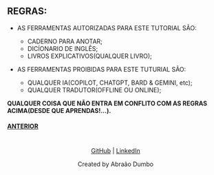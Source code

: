 ## REGRAS:
* AS FERRAMENTAS AUTORIZADAS PARA ESTE TUTORIAL SÃO:
    + CADERNO PARA ANOTAR;
    + DICÍONARIO DE INGLÊS;
    + LIVROS EXPLICATIVOS(QUALQUER LIVRO);
    
* AS FERRAMENTAS PROIBIDAS PARA ESTE TUTURIAL SÃO:
    + QUALQUER IA(COPILOT, CHATGPT, BARD & GEMINI, etc);
    + QUALQUER TRADUTOR(OFFLINE OU ONLINE);

**QUALQUER COISA QUE NÃO ENTRA EM CONFLITO COM AS REGRAS ACIMA(DESDE QUE APRENDAS!...).**

#### [ANTERIOR](./MODULE3.md)


#  

<p style="text-align: center">
    <a href="https://github.com/dalton-222" target="_blank">GitHub</a> |
    <a href="https://linkedin/in/abraaodumbo" target="_blank">LinkedIn</a>
</p>

<p style="text-align: center">
    Created by Abraão Dumbo
</p>